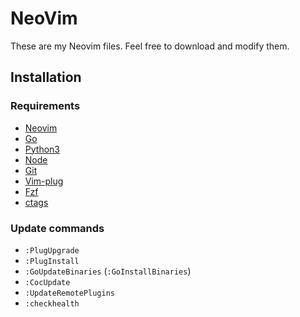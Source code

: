 # NeoVim

These are my Neovim files. Feel free to download and modify them.

## Installation

### Requirements

- [Neovim](https://neovim.io)
- [Go](https://golang.org)
- [Python3](https://www.python.org)
- [Node](https://nodejs.org/en)
- [Git](https://git-scm.com)
- [Vim-plug](https://github.com/junegunn/vim-plug)
- [Fzf](https://github.com/junegunn/fzf)
- [ctags](http://ctags.sourceforge.net)

### Update commands

- `:PlugUpgrade`
- `:PlugInstall`
- `:GoUpdateBinaries` (`:GoInstallBinaries`)
- `:CocUpdate`
- `:UpdateRemotePlugins`
- `:checkhealth`
